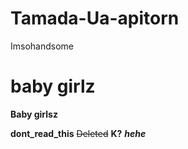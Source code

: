 # Tamada-Ua-apitorn
Imsohandsome
# baby girlz
**Baby girlsz**

**dont_read_this**
~~Deleted~~
__K?__
***hehe***
